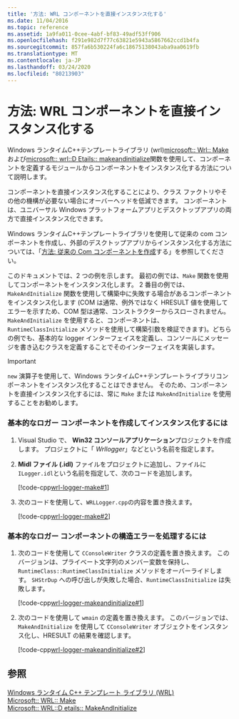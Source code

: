 ```yaml
---
title: '方法: WRL コンポーネントを直接インスタンス化する'
ms.date: 11/04/2016
ms.topic: reference
ms.assetid: 1a9fa011-0cee-4abf-bf83-49adf53ff906
ms.openlocfilehash: f291e982d7f77c63821e5943a5867662ccd1b4fa
ms.sourcegitcommit: 857fa6b530224fa6c18675138043aba9aa0619fb
ms.translationtype: MT
ms.contentlocale: ja-JP
ms.lasthandoff: 03/24/2020
ms.locfileid: "80213903"
---
```

# <a name="how-to-instantiate-wrl-components-directly"></a>方法: WRL コンポーネントを直接インスタンス化する

Windows ランタイムC++テンプレートライブラリ (wrl)[microsoft:: Wrl:: Make](make-function.md)および[microsoft:: wrl::D Etails:: makeandinitialize](makeandinitialize-function.md)関数を使用して、コンポーネントを定義するモジュールからコンポーネントをインスタンス化する方法について説明します。

コンポーネントを直接インスタンス化することにより、クラス ファクトリやその他の機構が必要ない場合にオーバーヘッドを低減できます。 コンポーネントは、ユニバーサル Windows プラットフォームアプリとデスクトップアプリの両方で直接インスタンス化できます。

Windows ランタイムC++テンプレートライブラリを使用して従来の com コンポーネントを作成し、外部のデスクトップアプリからインスタンス化する方法については、「[方法: 従来の Com コンポーネントを作成](how-to-create-a-classic-com-component-using-wrl.md)する」を参照してください。

このドキュメントでは、2 つの例を示します。 最初の例では、`Make` 関数を使用してコンポーネントをインスタンス化します。 2 番目の例では、`MakeAndInitialize` 関数を使用して構築中に失敗する場合があるコンポーネントをインスタンス化します (COM は通常、例外ではなく HRESULT 値を使用してエラーを示すため、COM 型は通常、コンストラクターからスローされません。 `MakeAndInitialize` を使用すると、コンポーネントは、`RuntimeClassInitialize` メソッドを使用して構築引数を検証できます)。どちらの例でも、基本的な logger インターフェイスを定義し、コンソールにメッセージを書き込むクラスを定義することでそのインターフェイスを実装します。

> [!IMPORTANT]
> `new` 演算子を使用して、Windows ランタイムC++テンプレートライブラリコンポーネントをインスタンス化することはできません。 そのため、コンポーネントを直接インスタンス化するには、常に `Make` または `MakeAndInitialize` を使用することをお勧めします。

### <a name="to-create-and-instantiate-a-basic-logger-component"></a>基本的なロガー コンポーネントを作成してインスタンス化するには

1. Visual Studio で、 **Win32 コンソールアプリケーション**プロジェクトを作成します。 プロジェクトに「 *Wrllogger*」などという名前を指定します。

2. **Midl ファイル (.idl)** ファイルをプロジェクトに追加し、ファイルに `ILogger.idl`という名前を指定して、次のコードを追加します。

   [!code-cpp[wrl-logger-make#1](../codesnippet/CPP/how-to-instantiate-wrl-components-directly_1.idl)]

3. 次のコードを使用して、`WRLLogger.cpp`の内容を置き換えます。

   [!code-cpp[wrl-logger-make#2](../codesnippet/CPP/how-to-instantiate-wrl-components-directly_2.cpp)]

### <a name="to-handle-construction-failure-for-the-basic-logger-component"></a>基本的なロガー コンポーネントの構造エラーを処理するには

1. 次のコードを使用して `CConsoleWriter` クラスの定義を置き換えます。 このバージョンは、プライベート文字列のメンバー変数を保持し、`RuntimeClass::RuntimeClassInitialize` メソッドをオーバーライドします。 `SHStrDup` への呼び出しが失敗した場合、`RuntimeClassInitialize` は失敗します。

   [!code-cpp[wrl-logger-makeandinitialize#1](../codesnippet/CPP/how-to-instantiate-wrl-components-directly_3.cpp)]

2. 次のコードを使用して `wmain` の定義を置き換えます。 このバージョンでは、`MakeAndInitialize` を使用して `CConsoleWriter` オブジェクトをインスタンス化し、HRESULT の結果を確認します。

   [!code-cpp[wrl-logger-makeandinitialize#2](../codesnippet/CPP/how-to-instantiate-wrl-components-directly_4.cpp)]

## <a name="see-also"></a>参照

[Windows ランタイム C++ テンプレート ライブラリ (WRL)](windows-runtime-cpp-template-library-wrl.md)<br/>
[Microsoft:: WRL:: Make](make-function.md)<br/>
[Microsoft:: WRL::D etails:: MakeAndInitialize](makeandinitialize-function.md)
